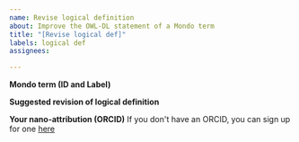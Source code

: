 ```yaml
---
name: Revise logical definition
about: Improve the OWL-DL statement of a Mondo term
title: "[Revise logical def]"
labels: logical def
assignees: 

---
```


**Mondo term (ID and Label)**


**Suggested revision of logical definition**


**Your nano-attribution (ORCID)**
If you don't have an ORCID, you can sign up for one [here](https://orcid.org/)

